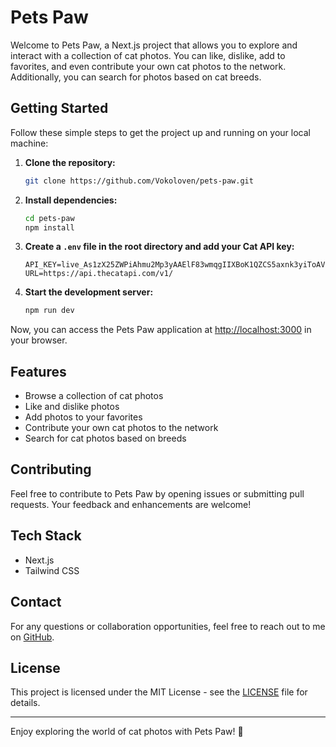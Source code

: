 # Pets Paw

Welcome to Pets Paw, a Next.js project that allows you to explore and interact with a collection of cat photos. You can like, dislike, add to favorites, and even contribute your own cat photos to the network. Additionally, you can search for photos based on cat breeds.

## Getting Started

Follow these simple steps to get the project up and running on your local machine:

1. **Clone the repository:**

   ```bash
   git clone https://github.com/Vokoloven/pets-paw.git
   ```

2. **Install dependencies:**

   ```bash
   cd pets-paw
   npm install
   ```

3. **Create a `.env` file in the root directory and add your Cat API key:**

   ```env
   API_KEY=live_As1zX25ZWPiAhmu2Mp3yAAElF83wmqgIIXBoK1QZCS5axnk3yiToAVMmqNy0RrO7
   URL=https://api.thecatapi.com/v1/
   ```

4. **Start the development server:**

   ```bash
   npm run dev
   ```

Now, you can access the Pets Paw application at [http://localhost:3000](http://localhost:3000) in your browser.

## Features

- Browse a collection of cat photos
- Like and dislike photos
- Add photos to your favorites
- Contribute your own cat photos to the network
- Search for cat photos based on breeds

## Contributing

Feel free to contribute to Pets Paw by opening issues or submitting pull requests. Your feedback and enhancements are welcome!

## Tech Stack

- Next.js
- Tailwind CSS

## Contact

For any questions or collaboration opportunities, feel free to reach out to me on [GitHub](https://github.com/Vokoloven).

## License

This project is licensed under the MIT License - see the [LICENSE](LICENSE) file for details.

---

Enjoy exploring the world of cat photos with Pets Paw! 🐾
